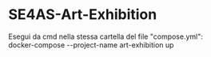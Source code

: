 # SE4AS-Art-Exhibition
 
Esegui da cmd nella stessa cartella del file "compose.yml": \
docker-compose --project-name art-exhibition up
